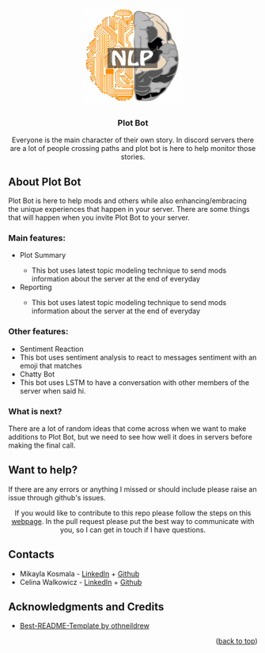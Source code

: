 <div id="top"></div>

<!-- Twitter, Discord, Twitch, and Youtube Logo -->
<br />
<div align="center">
  <img src="/images/NLP.png" alt="Logo" width="200" height="200">
<h3 align="center">Plot Bot</h3>
  <p align="center">
    Everyone is the main character of their own story. In discord servers there are a lot of people crossing paths and plot bot is here to help monitor those stories.
</br> 


<!-- ABOUT THE REPO -->
<h2 align="left">About Plot Bot</h2>
<p align="left">
    Plot Bot is here to help mods and others while also enhancing/embracing the unique experiences that happen in your server. There are some things that will happen when you invite Plot Bot to your server.
    <h3 align="left">Main features:</h3>
    <ul>
      <li align="left">Plot Summary</li>
      <ul>
        <li align="left">This bot uses latest topic modeling technique to send mods information about the server at the end of everyday</li>
      </ul>
      <li align="left">Reporting</li>
      <ul>
        <li align="left">This bot uses latest topic modeling technique to send mods information about the server at the end of everyday</li>
      </ul>
    </ul>
    <h3 align="left">Other features:</h3>
    <ul>
      <li align="left">Sentiment Reaction</li>
          <li align="left">This bot uses sentiment analysis to react to messages sentiment with an emoji that matches</li>
      <li align="left">Chatty Bot</li>
          <li align="left">This bot uses LSTM to have a conversation with other members of the server when said hi.</li>
    </ul>
</p>

<h3 align="left">What is next?</h3>
<p align="left">
  There are a lot of random ideas that come across when we want to make additions to Plot Bot, but we need to see how well it does in servers before making the final call.
</p>


<h2 align="left">Want to help?</h2>
<p align="left">
  If there are any errors or anything I missed or should include please raise an issue through github's issues.

  If you would like to contribute to this repo please follow the steps on this <a href="https://www.dataschool.io/how-to-contribute-on-github/">webpage</a>. In the pull request please put the best way to communicate with you, so I can get in touch if I have questions.
</p>

<!-- CONTACTS -->
<h2 align="left">Contacts</h2>
<p align="left">
<ul>
  <li align="left">Mikayla Kosmala - <a href="https://www.linkedin.com/in/mikayla-kosmala/">LinkedIn</a> + <a href="https://github.com/Mikaykay">Github</a></li>
  <li align="left">Celina Walkowicz - <a href="https://www.linkedin.com/in/celina-walkowicz/">LinkedIn</a> + <a href="https://github.com/CelinaWalkowicz">Github</a></li>
</ul>
</p>

<!-- LICENSE 
<h2 align="left">License</h2>
<p align="left">
Distributed under the MIT License. See `LICENSE.txt` for more information.
</p>
-->

<!-- ACKNOWLEDGMENTS -->
<h2 align="left">Acknowledgments and Credits</h2>
<ul>
  <li align="left"><a href="https://github.com/othneildrew/Best-README-Template">Best-README-Template by othneildrew</a></li>
</ul>
<p align="right">(<a href="#top">back to top</a>)</p>